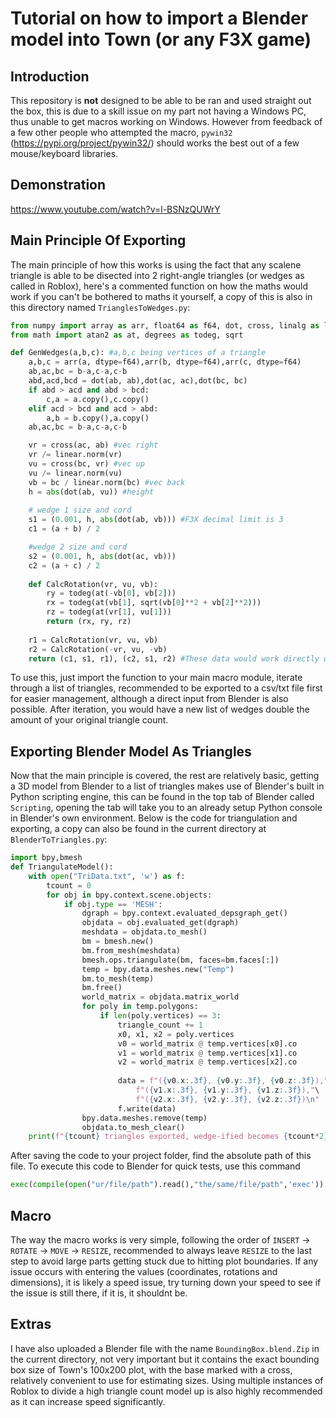 # Tutorial on how to import a Blender model into Town (or any F3X game)
## Introduction
This repository is **not** designed to be able to be ran and used straight out the box, this is due to a skill issue on my part not having a Windows PC, thus unable to get macros working on Windows. However from feedback of a few other people who attempted the macro, `pywin32` (https://pypi.org/project/pywin32/) should works the best out of a few mouse/keyboard libraries. 

## Demonstration
https://www.youtube.com/watch?v=l-BSNzQUWrY

## Main Principle Of Exporting
The main principle of how this works is using the fact that any scalene triangle is able to be disected into 2 right-angle triangles (or wedges as called in Roblox), here's a commented function on how the maths would work if you can't be bothered to maths it yourself, a copy of this is also in this directory named `TrianglesToWedges.py`:
```py
from numpy import array as arr, float64 as f64, dot, cross, linalg as linear
from math import atan2 as at, degrees as todeg, sqrt

def GenWedges(a,b,c): #a,b,c being vertices of a triangle
    a,b,c = arr(a, dtype=f64),arr(b, dtype=f64),arr(c, dtype=f64)
    ab,ac,bc = b-a,c-a,c-b
    abd,acd,bcd = dot(ab, ab),dot(ac, ac),dot(bc, bc)
    if abd > acd and abd > bcd:
        c,a = a.copy(),c.copy()
    elif acd > bcd and acd > abd:
        a,b = b.copy(),a.copy()
    ab,ac,bc = b-a,c-a,c-b

    vr = cross(ac, ab) #vec right
    vr /= linear.norm(vr) 
    vu = cross(bc, vr) #vec up
    vu /= linear.norm(vu)
    vb = bc / linear.norm(bc) #vec back
    h = abs(dot(ab, vu)) #height
    
    # wedge 1 size and cord
    s1 = (0.001, h, abs(dot(ab, vb))) #F3X decimal limit is 3
    c1 = (a + b) / 2

    #wedge 2 size and cord
    s2 = (0.001, h, abs(dot(ac, vb)))
    c2 = (a + c) / 2
    
    def CalcRotation(vr, vu, vb):
        ry = todeg(at(-vb[0], vb[2]))
        rx = todeg(at(vb[1], sqrt(vb[0]**2 + vb[2]**2)))
        rz = todeg(at(vr[1], vu[1]))
        return (rx, ry, rz)
    
    r1 = CalcRotation(vr, vu, vb)
    r2 = CalcRotation(-vr, vu, -vb)
    return (c1, s1, r1), (c2, s1, r2) #These data would work directly when inputted to F3X tools, rotation may need tweaking, size and position should be perfect
```
To use this, just import the function to your main macro module, iterate through a list of triangles, recommended to be exported to a csv/txt file first for easier management, although a direct input from Blender is also possible. After iteration, you would have a new list of wedges double the amount of your original triangle count. 

## Exporting Blender Model As Triangles
Now that the main principle is covered, the rest are relatively basic, getting a 3D model from Blender to a list of triangles makes use of Blender's built in Python scripting engine, this can be found in the top tab of Blender called `Scripting`, opening the tab will take you to an already setup Python console in Blender's own environment. Below is the code for triangulation and exporting, a copy can also be found in the current directory at `BlenderToTriangles.py`: 
```py
import bpy,bmesh
def TriangulateModel():
    with open("TriData.txt", 'w') as f:
        tcount = 0
        for obj in bpy.context.scene.objects:
            if obj.type == 'MESH':
                dgraph = bpy.context.evaluated_depsgraph_get()
                objdata = obj.evaluated_get(dgraph)
                meshdata = objdata.to_mesh()
                bm = bmesh.new()
                bm.from_mesh(meshdata)
                bmesh.ops.triangulate(bm, faces=bm.faces[:])
                temp = bpy.data.meshes.new("Temp")
                bm.to_mesh(temp)
                bm.free()
                world_matrix = objdata.matrix_world
                for poly in temp.polygons:
                    if len(poly.vertices) == 3:
                        triangle_count += 1
                        x0, x1, x2 = poly.vertices
                        v0 = world_matrix @ temp.vertices[x0].co
                        v1 = world_matrix @ temp.vertices[x1].co
                        v2 = world_matrix @ temp.vertices[x2].co
                        
                        data = f"({v0.x:.3f}, {v0.y:.3f}, {v0.z:.3f}),"\
                            f"({v1.x:.3f}, {v1.y:.3f}, {v1.z:.3f}),"\
                            f"({v2.x:.3f}, {v2.y:.3f}, {v2.z:.3f})\n"
                        f.write(data)
                bpy.data.meshes.remove(temp)
                objdata.to_mesh_clear()
    print(f"{tcount} triangles exported, wedge-ified becomes {tcount*2} wedges")
```
After saving the code to your project folder, find the absolute path of this file. To execute this code to Blender for quick tests, use this command 
```py
exec(compile(open("ur/file/path").read(),"the/same/file/path",'exec'))
```
## Macro
The way the macro works is very simple, following the order of `INSERT` -> `ROTATE` -> `MOVE` -> `RESIZE`, recommended to always leave `RESIZE` to the last step to avoid large parts getting stuck due to hitting plot boundaries. If any issue occurs with entering the values (coordinates, rotations and dimensions), it is likely a speed issue, try turning down your speed to see if the issue is still there, if it is, it shouldnt be.

## Extras
I have also uploaded a Blender file with the name `BoundingBox.blend.Zip` in the current directory, not very important but it contains the exact bounding box size of Town's 100x200 plot, with the base marked with a cross, relatively convenient to use for estimating sizes. Using multiple instances of Roblox to divide a high triangle count model up is also highly recommended as it can increase speed significantly.
